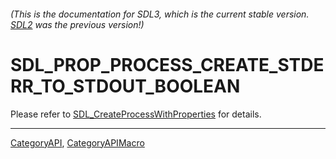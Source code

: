 ###### (This is the documentation for SDL3, which is the current stable version. [SDL2](https://wiki.libsdl.org/SDL2/) was the previous version!)
# SDL_PROP_PROCESS_CREATE_STDERR_TO_STDOUT_BOOLEAN

Please refer to [SDL_CreateProcessWithProperties](SDL_CreateProcessWithProperties) for details.

----
[CategoryAPI](CategoryAPI), [CategoryAPIMacro](CategoryAPIMacro)

